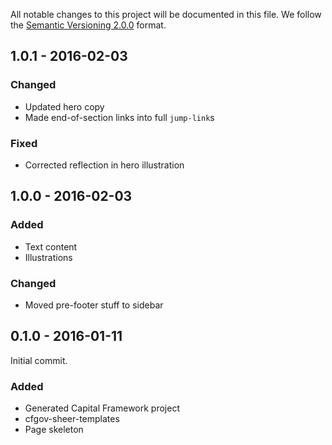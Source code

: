 All notable changes to this project will be documented in this file.
We follow the [Semantic Versioning 2.0.0](http://semver.org/) format.


## 1.0.1 - 2016-02-03

### Changed
- Updated hero copy
- Made end-of-section links into full `jump-link`s

### Fixed
- Corrected reflection in hero illustration


## 1.0.0 - 2016-02-03

### Added
- Text content
- Illustrations

### Changed
- Moved pre-footer stuff to sidebar


## 0.1.0 - 2016-01-11

Initial commit.

### Added
- Generated Capital Framework project
- cfgov-sheer-templates
- Page skeleton
